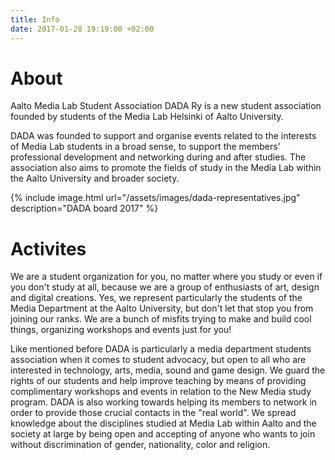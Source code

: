 ```yaml
---
title: Info
date: 2017-01-28 19:19:00 +02:00
---
```


# About

Aalto Media Lab Student Association DADA Ry is a new student association founded by students of the Media Lab Helsinki of Aalto University.

DADA was founded to support and organise events related to the interests of Media Lab students in a broad sense, to support the members’ professional development and networking during and after studies. The association also aims to promote the fields of study in the Media Lab within the Aalto University and broader society.

{% include image.html url="/assets/images/dada-representatives.jpg" description="DADA board 2017" %}

# Activites

We are a student organization for you, no matter where you study or even if you don't study at all, because we are a group of enthusiasts of art, design and digital creations. Yes, we represent particularly the students of the Media Department at the Aalto University, but don't let that stop you from joining our ranks. We are a bunch of misfits trying to make and build cool things, organizing workshops and events just for you!

Like mentioned before DADA is particularly a media department students association when it comes to student advocacy, but open to all who are interested in technology, arts, media, sound and game design. We guard the rights of our students and help improve teaching by means of providing complimentary workshops and events in relation to the New Media study program. DADA is also working towards helping its members to network in order to provide those crucial contacts in the "real world". We spread knowledge about the disciplines studied at Media Lab within Aalto and the society at large by being open and accepting of anyone who wants to join without discrimination of gender, nationality, color and religion.

